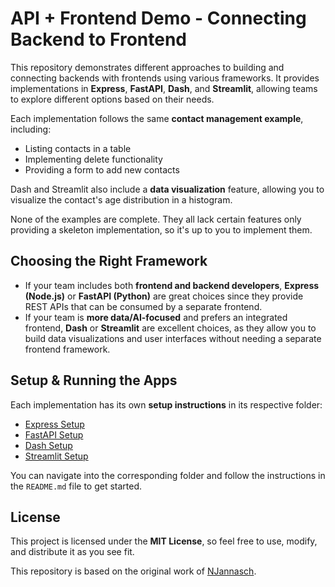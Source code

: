 # API + Frontend Demo - Connecting Backend to Frontend

This repository demonstrates different approaches to building and connecting backends with frontends using various frameworks. It provides implementations in **Express**, **FastAPI**, **Dash**, and **Streamlit**, allowing teams to explore different options based on their needs.

Each implementation follows the same **contact management example**, including:

- Listing contacts in a table
- Implementing delete functionality
- Providing a form to add new contacts

Dash and Streamlit also include a **data visualization** feature, allowing you to visualize the contact's age distribution in a histogram.

None of the examples are complete. They all lack certain features only providing a skeleton implementation, so it's up to you to implement them.

## Choosing the Right Framework

- If your team includes both **frontend and backend developers**, **Express (Node.js)** or **FastAPI (Python)** are great choices since they provide REST APIs that can be consumed by a separate frontend.
- If your team is **more data/AI-focused** and prefers an integrated frontend, **Dash** or **Streamlit** are excellent choices, as they allow you to build data visualizations and user interfaces without needing a separate frontend framework.

## Setup & Running the Apps

Each implementation has its own **setup instructions** in its respective folder:

- [Express Setup](./express/README.md)
- [FastAPI Setup](./fastapi/README.md)
- [Dash Setup](./dash/README.md)
- [Streamlit Setup](./streamlit/README.md)

You can navigate into the corresponding folder and follow the instructions in the `README.md` file to get started.

## License

This project is licensed under the **MIT License**, so feel free to use, modify, and distribute it as you see fit.

This repository is based on the original work of [NJannasch](https://github.com/NJannasch/techlabs-dortmund-wd-dsai).
